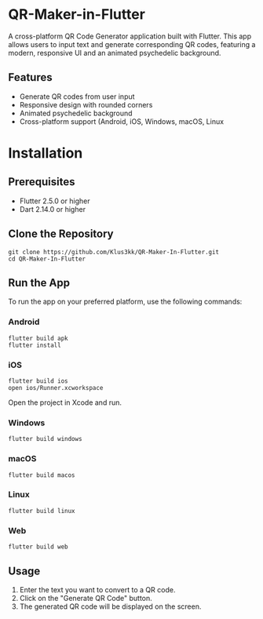 # QR-Maker-in-Flutter
A cross-platform QR Code Generator application built with Flutter. This app allows users to input text and generate corresponding QR codes, featuring a modern, responsive UI and an animated psychedelic background.

## Features
* Generate QR codes from user input
* Responsive design with rounded corners
* Animated psychedelic background
* Cross-platform support (Android, iOS, Windows, macOS, Linux
  
# Installation

## Prerequisites
* Flutter 2.5.0 or higher
* Dart 2.14.0 or higher

## Clone the Repository
```
git clone https://github.com/Klus3kk/QR-Maker-In-Flutter.git
cd QR-Maker-In-Flutter
```

## Run the App
To run the app on your preferred platform, use the following commands:
  
### Android
```
flutter build apk
flutter install
```

### iOS
```
flutter build ios
open ios/Runner.xcworkspace
```
Open the project in Xcode and run.

### Windows
```
flutter build windows
```

### macOS
```
flutter build macos
```

### Linux
```
flutter build linux
```

### Web
```
flutter build web
```

## Usage
1. Enter the text you want to convert to a QR code.
2. Click on the "Generate QR Code" button.
3. The generated QR code will be displayed on the screen.
